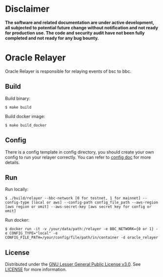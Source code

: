 # Disclaimer

**The software and related documentation are under active development, all subjected to potential future 
change without notification and not ready for production use. The code and security audit have not been fully 
completed and not ready for any bug bounty.**

# Oracle Relayer

Oracle Relayer is responsible for relaying events of bsc to bbc.

## Build

Build binary:

```shell script
$ make build
```

Build docker image:

```shell script
$ make build_docker
```

## Config

There is a config template in config directory, you should create your own config to run your relayer correctly. 
You can refer to [config doc](./docs/config.md) for more details.

## Run

Run locally:

```shell script
$ ./build/relayer --bbc-network [0 for testnet, 1 for mainnet] --config-type [local or aws] --config-path config_file_path --aws-region [aws region or omit] --aws-secret-key [aws secret key for config or omit]
```

Run docker:
```shell script
$ docker run -it -v /your/data/path:/relayer -e BBC_NETWORK={0 or 1} -e CONFIG_TYPE="local" -e CONFIG_FILE_PATH=/your/config/file/path/in/container -d oracle_relayer
```

## License

Distributed under the [GNU Lesser General Public License v3.0](https://www.gnu.org/licenses/lgpl-3.0.en.html). See [LICENSE](LICENSE) for more information.
